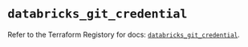 # `databricks_git_credential`

Refer to the Terraform Registory for docs: [`databricks_git_credential`](https://registry.terraform.io/providers/databricks/databricks/1.20.0/docs/resources/git_credential).
